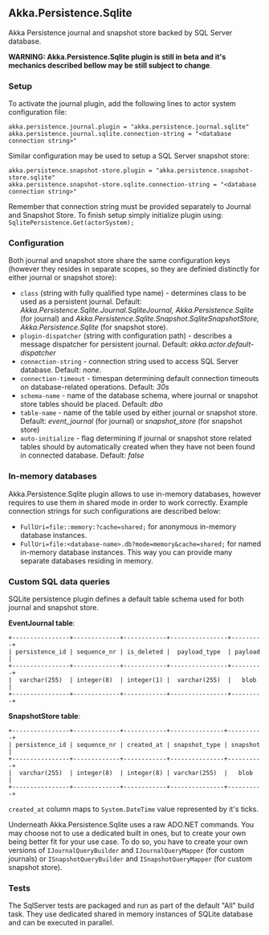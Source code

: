 ## Akka.Persistence.Sqlite

Akka Persistence journal and snapshot store backed by SQL Server database.

**WARNING: Akka.Persistence.Sqlite plugin is still in beta and it's mechanics described bellow may be still subject to change**.

### Setup

To activate the journal plugin, add the following lines to actor system configuration file:

```
akka.persistence.journal.plugin = "akka.persistence.journal.sqlite"
akka.persistence.journal.sqlite.connection-string = "<database connection string>"
```

Similar configuration may be used to setup a SQL Server snapshot store:

```
akka.persistence.snapshot-store.plugin = "akka.persistence.snapshot-store.sqlite"
akka.persistence.snapshot-store.sqlite.connection-string = "<database connection string>"
```

Remember that connection string must be provided separately to Journal and Snapshot Store. To finish setup simply initialize plugin using: `SqlitePersistence.Get(actorSystem);`

### Configuration

Both journal and snapshot store share the same configuration keys (however they resides in separate scopes, so they are definied distinctly for either journal or snapshot store):

- `class` (string with fully qualified type name) - determines class to be used as a persistent journal. Default: *Akka.Persistence.Sqlite.Journal.SqliteJournal, Akka.Persistence.Sqlite* (for journal) and *Akka.Persistence.Sqlite.Snapshot.SqliteSnapshotStore, Akka.Persistence.Sqlite* (for snapshot store).
- `plugin-dispatcher` (string with configuration path) - describes a message dispatcher for persistent journal. Default: *akka.actor.default-dispatcher*
- `connection-string` - connection string used to access SQL Server database. Default: *none*.
- `connection-timeout` - timespan determining default connection timeouts on database-related operations. Default: *30s*
- `schema-name` - name of the database schema, where journal or snapshot store tables should be placed. Default: *dbo*
- `table-name` - name of the table used by either journal or snapshot store. Default: *event_journal* (for journal) or *snapshot_store* (for snapshot store)
- `auto-initialize` - flag determining if journal or snapshot store related tables should by automatically created when they have not been found in connected database. Default: *false*

### In-memory databases

Akka.Persistence.Sqlite plugin allows to use in-memory databases, however requires to use them in shared mode in order to work correctly. Example connection strings for such configurations are described below:

- `FullUri=file::memory:?cache=shared;` for anonymous in-memory database instances.
- `FullUri=file:<database-name>.db?mode=memory&cache=shared;` for named in-memory database instances. This way you can provide many separate databases residing in memory.

### Custom SQL data queries

SQLite persistence plugin defines a default table schema used for both journal and snapshot store.

**EventJournal table**:

    +----------------+-------------+------------+----------------+---------+
    | persistence_id | sequence_nr | is_deleted |  payload_type  | payload |
    +----------------+-------------+------------+----------------+---------+
    |  varchar(255)  | integer(8)  | integer(1) |  varchar(255)  |   blob  |
    +----------------+-------------+------------+----------------+---------+

**SnapshotStore table**:

    +----------------+-------------+------------+---------------+----------+
    | persistence_id | sequence_nr | created_at | snapshot_type | snapshot |
    +----------------+-------------+------------+---------------+----------+
    |  varchar(255)  | integer(8)  | integer(8) | varchar(255)  |   blob   |
    +----------------+-------------+------------+---------------+----------+

`created_at` column maps to `System.DateTime` value represented by it's ticks.

Underneath Akka.Persistence.Sqlite uses a raw ADO.NET commands. You may choose not to use a dedicated built in ones, but to create your own being better fit for your use case. To do so, you have to create your own versions of `IJournalQueryBuilder` and `IJournalQueryMapper` (for custom journals) or `ISnapshotQueryBuilder` and `ISnapshotQueryMapper` (for custom snapshot store).

### Tests

The SqlServer tests are packaged and run as part of the default "All" build task. They use dedicated shared in memory instances of SQLite database and can be executed in parallel.
